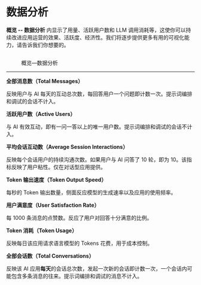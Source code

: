 # 数据分析

**概览 -- 数据分析** 内显示了用量、活跃用户数和 LLM 调用消耗等，这使你可以持续改进应用运营的效果、活跃度、经济性。我们将逐步提供更多有用的可视化能力，请告诉我们你想要的。

<figure><img src="https://assets-docs.dify.ai//img/zh_CN/monitoring/ac4a97f962d09fb0c665b39fa35b0a01.webp" alt=""><figcaption><p>概览—数据分析</p></figcaption></figure>

***

**全部消息数（Total Messages）**

反映用户与 AI 每天的互动总次数，每回答用户一个问题即计数一次。提示词编排和调试的会话不计入。

**活跃用户数（Active Users）**

与 AI 有效互动，即有一问一答以上的唯一用户数。提示词编排和调试的会话不计入。

**平均会话互动数（Average Session Interactions）**

反映每个会话用户的持续沟通次数。如果用户与 AI 问答了 10 轮，即为 10。该指标反映了用户粘性。仅在对话型应用提供。

**Token 输出速度（Token Output Speed）**

每秒的 Token 输出数量，侧面反应模型的生成速率以及应用的使用频率。

**用户满意度（User Satisfaction Rate）**

每 1000 条消息的点赞数。反应了用户对回答十分满意的比例。

**Token 消耗（Token Usage）**

反映每日该应用请求语言模型的 Tokens 花费，用于成本控制。

**全部会话数（Total Conversations）**

反映该 AI 应用**每天**的会话总次数，发起一次新的会话即计数一次，一个会话内可能包含多条消息的往来。提示词编排和调试的消息不计入。

